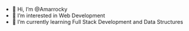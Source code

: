 - 👋 Hi, I’m @Amarrocky
- 👀 I’m interested in Web Development 
- 🌱 I’m currently learning Full Stack Development and Data Structures



<!---
Amarrocky/Amarrocky is a ✨ special ✨ repository because its `README.md` (this file) appears on your GitHub profile.
You can click the Preview link to take a look at your changes.
--->
